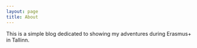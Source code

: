```yaml
---
layout: page
title: About
---
```


<p class=message>
This is a simple blog dedicated to showing my adventures during Erasmus+ in Tallinn.
</p>
